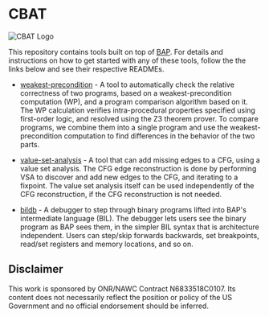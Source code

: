 # CBAT

![CBAT Logo](cbat_logo.png)

This repository contains tools built on top of [BAP](https://github.com/BinaryAnalysisPlatform/bap). For details and instructions on how to get started with any of these tools, follow the the links below and see their respective READMEs.

* [weakest-precondition](./wp) - A tool to automatically check the relative correctness of two programs, based on a weakest-precondition computation (WP), and a program comparison algorithm based on it. The WP calculation verifies intra-procedural properties specified using first-order logic, and resolved using the Z3 theorem prover.  To compare programs, we combine them into a single program and use the weakest-precondition computation to find differences in the behavior of the two parts. 

* [value-set-analysis](./vsa) - A tool that can add missing edges to a CFG, using a value set analysis. The CFG edge reconstruction is done by performing VSA to discover and add new edges to the CFG, and iterating to a fixpoint. The value set analysis itself can be used independently of the CFG reconstruction, if the CFG reconstruction is not needed.

* [bildb](./bildb) - A debugger to step through binary programs lifted into BAP's intermediate language (BIL). The debugger lets users see the binary program as BAP sees them, in the simpler BIL syntax that is architecture independent. Users can step/skip forwards backwards, set breakpoints, read/set registers and memory locations, and so on.


## Disclaimer

This work is sponsored by ONR/NAWC Contract N6833518C0107.  Its content does not necessarily reflect the position or policy of the US Government and no official endorsement should be inferred.

